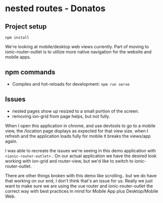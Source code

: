 # nested routes - Donatos

## Project setup
```
npm install
```
We're looking at mobile/desktop web views currently. 
Part of moving to ionic-router-outlet is to utilize more native navigation for the website and mobile apps.

## npm commands
- Compiles and hot-reloads for development: `npm run serve`

## Issues
- nested pages show up resized to a small portion of the screen.
- removing ion-grid from page helps, but not fully.

When I open this application in chrome, and use devtools to go to a mobile view, the /location page displays as expected for that view size. when I refresh and the application loads fully for mobile it breaks the views/app again.

I was able to recreate the issues we're seeing in this demo application with `<ionic-router-outlet>` . 
On our actual application we have the desired look working with ion-grid and router-view, but we'd like to switch to ionic-router-outlet.

There are other things broken with this demo like scrolling.. but we do have that working on our end, I don't think that's an issue for us.
Really we just want to make sure we are using the vue router and ionic-router-outlet the correct way with best practices in mind for Mobile App plus Desktop/Mobile Web.
